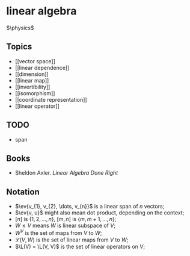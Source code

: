 # linear algebra
$\physics$
## Topics
- [[vector space]]
- [[linear dependence]]
- [[dimension]]
- [[linear map]]
- [[invertibility]]
- [[isomorphism]]
- [[coordinate representation]]
- [[linear operator]]

## TODO
- span

## Books
- Sheldon Axler. _Linear Algebra Done Right_

## Notation
- $\ev{v_{1}, v_{2}, \dots, v_{n}}$ is a linear span of $n$ vectors;
- $\ev{v, u}$ might also mean dot product, depending on the context;
- $[n]$ is $\{1, 2, \dots, n\}$, $[m, n]$ is $\{m, m + 1, \dots, n\}$;
-  $W \leqslant V$ means $W$ is linear subspace of $V$;
- $W^{V}$ is the set of maps from $V$ to $W$;
- $\mathcal{L}(V, W)$ is the set of linear maps from $V$ to $W$;
- $\L(V) = \L(V, V)$ is the set of linear operators on $V$;